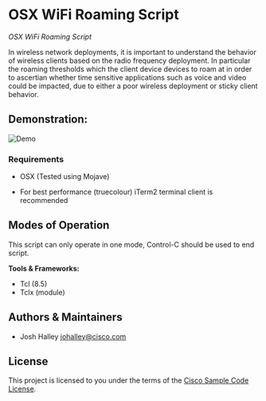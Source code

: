 # OSX WiFi Roaming Script

*OSX WiFi Roaming Script*

In wireless network deployments, it is important to understand the behavior of wireless clients based on the radio frequency deployment. In particular the roaming thresholds which the client device devices to roam at in order to ascertian whether time sensitive applications such as voice and video could be impacted, due to either a poor wireless deployment or sticky client behavior. 

## Demonstration:

![Demo](./roaming.gif)

### Requirements 

* OSX (Tested using Mojave) 

* For best performance (truecolour) iTerm2 terminal client is recommended

## Modes of Operation 

This script can only operate in one mode, Control-C should be used to end script.


**Tools & Frameworks:**

- Tcl (8.5)
- Tclx (module)


## Authors & Maintainers

- Josh Halley <johalley@cisco.com>

## License

This project is licensed to you under the terms of the [Cisco Sample
Code License](./LICENSE).
